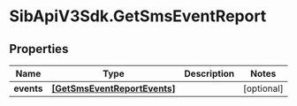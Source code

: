 # SibApiV3Sdk.GetSmsEventReport

## Properties
Name | Type | Description | Notes
------------ | ------------- | ------------- | -------------
**events** | [**[GetSmsEventReportEvents]**](GetSmsEventReportEvents.md) |  | [optional] 


